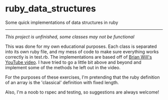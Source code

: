 # ruby_data_structures
Some quick implementations of data structures in ruby

_______


_This project is unfinished, some classes may not be functional_

This was done for my own educational purposes.  Each class is separated into its own ruby file, and my mess of code to make sure everything works correctly is in test.rb.  The implementations are based off of [Brian Will's YouTube video](https://www.youtube.com/watch?v=cOfhwxirhUE&t=640s).  I have tried to go a little bit above and beyond and implement some of the methods he left out in the video.

For the purposes of these exercises, I'm pretending that the ruby definition of an array is the 'classical' definition with fixed length.

Also, I'm a noob to rspec and testing, so suggestions are always welcome!
